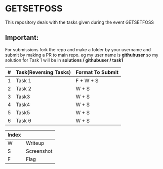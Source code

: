 # GETSETFOSS
This repository deals with the tasks given during the event GETSETFOSS

## Important:
For submissions fork the repo and make a folder by your username and submit by making a PR to main repo. eg my user name is **githubuser** so my solution for Task 1 will be in **solutions / githubuser / task1**

|#| Task(Reversing Tasks)|	Format To Submit	  |
|--|---------------------|---------------------|
|1| Task 1| F + W + S |
|2| Task 2| W + S |
|3| Task3 | W + S |
|4| Task4 | W + S |
|5| Task5 | W + S |
|6| Task 6| W + S |

Index |         |
------|---------|
 W    | Writeup | 
 S    | Screenshot |
 F    | Flag |

